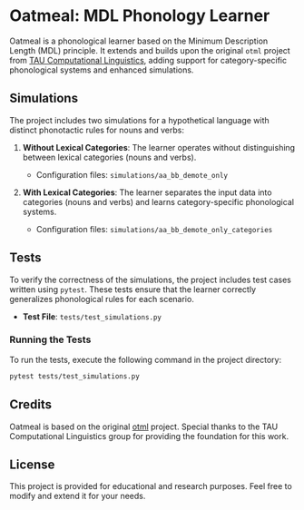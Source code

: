 # Oatmeal: MDL Phonology Learner

Oatmeal is a phonological learner based on the Minimum Description Length (MDL) principle. It extends and builds upon
the original `otml` project from [TAU Computational Linguistics](https://github.com/taucompling/otml), adding support
for category-specific phonological systems and enhanced simulations.

## Simulations

The project includes two simulations for a hypothetical language with distinct phonotactic rules for nouns and verbs:

1. **Without Lexical Categories**: The learner operates without distinguishing between lexical categories (nouns and
   verbs).
    - Configuration files: `simulations/aa_bb_demote_only`

2. **With Lexical Categories**: The learner separates the input data into categories (nouns and verbs) and learns
   category-specific phonological systems.
    - Configuration files: `simulations/aa_bb_demote_only_categories`

## Tests

To verify the correctness of the simulations, the project includes test cases written using `pytest`. These tests ensure
that the learner correctly generalizes phonological rules for each scenario.

- **Test File**: `tests/test_simulations.py`

### Running the Tests

To run the tests, execute the following command in the project directory:

```bash
pytest tests/test_simulations.py
```

## Credits

Oatmeal is based on the original [otml](https://github.com/taucompling/otml) project. Special thanks to the TAU
Computational Linguistics group for providing the foundation for this work.

## License

This project is provided for educational and research purposes. Feel free to modify and extend it for your needs.
